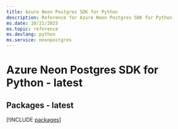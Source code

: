 ```yaml
---
title: Azure Neon Postgres SDK for Python
description: Reference for Azure Neon Postgres SDK for Python
ms.date: 10/21/2025
ms.topic: reference
ms.devlang: python
ms.service: neonpostgres
---
```

# Azure Neon Postgres SDK for Python - latest
## Packages - latest
[!INCLUDE [packages](neon-postgres-index.md)]